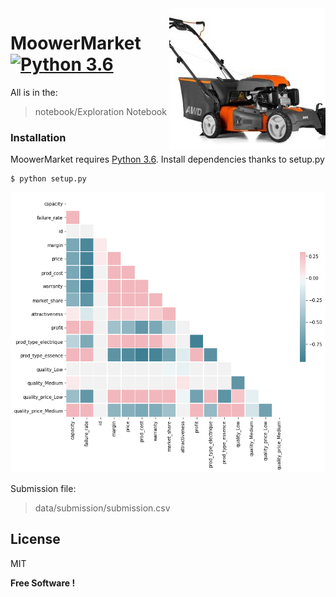 <img src="icon.jpeg" align="right" />

# MoowerMarket [![Python 3.6](https://img.shields.io/badge/python-3.6-blue.svg)](https://www.python.org/downloads/release/python-360/)

All is in the:
> notebook/Exploration Notebook

### Installation
MoowerMarket requires [Python 3.6](https://www.python.org/downloads/release/python-360/).
Install dependencies thanks to setup.py
```
$ python setup.py
```

<p align="center">
  <img src="docs/correlation.png"/>
</p>

Submission file:
> data/submission/submission.csv

License
----
MIT

**Free Software !**
